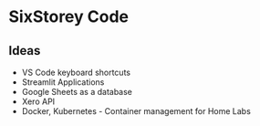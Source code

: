 
# SixStorey Code

## Ideas 

- VS Code keyboard shortcuts 
- Streamlit Applications 
- Google Sheets as a database 
- Xero API 
- Docker, Kubernetes - Container management for Home Labs